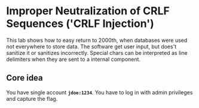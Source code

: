 # Improper Neutralization of CRLF Sequences ('CRLF Injection')

This lab shows how to easy return to 2000th, when databases were used not everywhere to store data. 
The software get user input, but does't sanitize it or sanitizes incorrectly. Special chars can be interpreted as line delimiters when they are sent to a internal component.

## Core idea
You have single account **`jdoe:1234`**. You have to log in with admin privileges and capture the flag.
